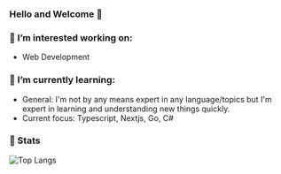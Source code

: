 ### Hello and Welcome 👋

### 🔭 I’m interested working on:
- Web Development

### 🌱 I’m currently learning:
- General: I'm not by any means expert in any language/topics but I'm expert in learning and understanding new things quickly.
- Current focus: Typescript, Nextjs, Go, C#
  
### 🚀 Stats 
<img src="https://github-readme-stats-blue-phi-76.vercel.app/api/top-langs?username=luhamoza&layout=compact&theme=aura_dark&count_private=true&hide_border=true&bg_color=0d1117" alt="Top Langs">
<!-- <img src="https://github-readme-stats.vercel.app/api/top-langs/?username=luhamoza&layout=compact&theme=onedark&count_private=true&hide_border=true&bg_color=0d1117" alt="Top Langs"> -->
